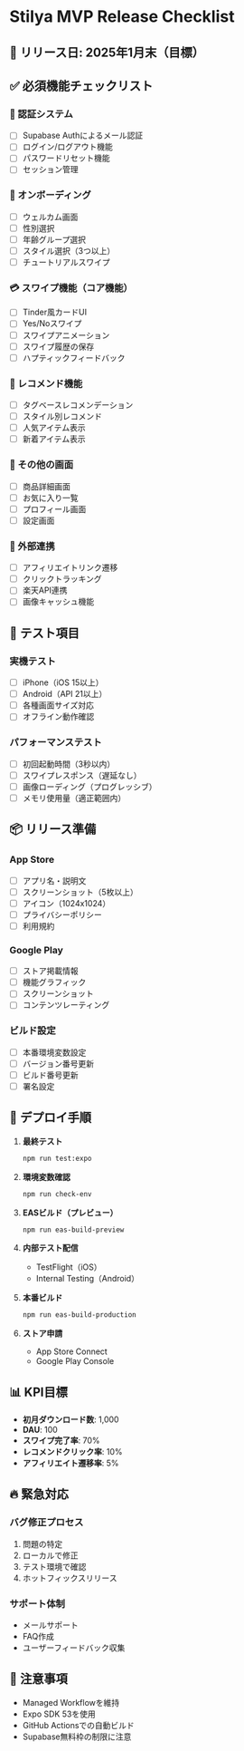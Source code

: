 # Stilya MVP Release Checklist 

## 📅 リリース日: 2025年1月末（目標）

## ✅ 必須機能チェックリスト

### 🔐 認証システム
- [ ] Supabase Authによるメール認証
- [ ] ログイン/ログアウト機能
- [ ] パスワードリセット機能
- [ ] セッション管理

### 🎯 オンボーディング
- [ ] ウェルカム画面
- [ ] 性別選択
- [ ] 年齢グループ選択
- [ ] スタイル選択（3つ以上）
- [ ] チュートリアルスワイプ

### 💳 スワイプ機能（コア機能）
- [ ] Tinder風カードUI
- [ ] Yes/Noスワイプ
- [ ] スワイプアニメーション
- [ ] スワイプ履歴の保存
- [ ] ハプティックフィードバック

### 🎁 レコメンド機能
- [ ] タグベースレコメンデーション
- [ ] スタイル別レコメンド
- [ ] 人気アイテム表示
- [ ] 新着アイテム表示

### 📱 その他の画面
- [ ] 商品詳細画面
- [ ] お気に入り一覧
- [ ] プロフィール画面
- [ ] 設定画面

### 🔗 外部連携
- [ ] アフィリエイトリンク遷移
- [ ] クリックトラッキング
- [ ] 楽天API連携
- [ ] 画像キャッシュ機能

## 🧪 テスト項目

### 実機テスト
- [ ] iPhone（iOS 15以上）
- [ ] Android（API 21以上）
- [ ] 各種画面サイズ対応
- [ ] オフライン動作確認

### パフォーマンステスト
- [ ] 初回起動時間（3秒以内）
- [ ] スワイプレスポンス（遅延なし）
- [ ] 画像ローディング（プログレッシブ）
- [ ] メモリ使用量（適正範囲内）

## 📦 リリース準備

### App Store
- [ ] アプリ名・説明文
- [ ] スクリーンショット（5枚以上）
- [ ] アイコン（1024x1024）
- [ ] プライバシーポリシー
- [ ] 利用規約

### Google Play
- [ ] ストア掲載情報
- [ ] 機能グラフィック
- [ ] スクリーンショット
- [ ] コンテンツレーティング

### ビルド設定
- [ ] 本番環境変数設定
- [ ] バージョン番号更新
- [ ] ビルド番号更新
- [ ] 署名設定

## 🚀 デプロイ手順

1. **最終テスト**
   ```bash
   npm run test:expo
   ```

2. **環境変数確認**
   ```bash
   npm run check-env
   ```

3. **EASビルド（プレビュー）**
   ```bash
   npm run eas-build-preview
   ```

4. **内部テスト配信**
   - TestFlight（iOS）
   - Internal Testing（Android）

5. **本番ビルド**
   ```bash
   npm run eas-build-production
   ```

6. **ストア申請**
   - App Store Connect
   - Google Play Console

## 📊 KPI目標

- **初月ダウンロード数**: 1,000
- **DAU**: 100
- **スワイプ完了率**: 70%
- **レコメンドクリック率**: 10%
- **アフィリエイト遷移率**: 5%

## 🔥 緊急対応

### バグ修正プロセス
1. 問題の特定
2. ローカルで修正
3. テスト環境で確認
4. ホットフィックスリリース

### サポート体制
- メールサポート
- FAQ作成
- ユーザーフィードバック収集

## 📝 注意事項

- Managed Workflowを維持
- Expo SDK 53を使用
- GitHub Actionsでの自動ビルド
- Supabase無料枠の制限に注意
